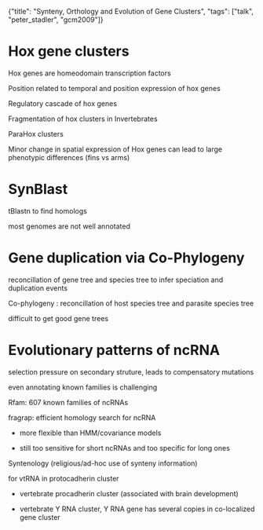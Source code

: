 {"title": "Synteny, Orthology and Evolution of Gene Clusters", "tags": ["talk", "peter_stadler", "gcm2009"]}

# Hox gene clusters
Hox genes are homeodomain transcription factors

Position related to temporal and position expression of hox genes

Regulatory cascade of hox genes

Fragmentation of hox clusters in Invertebrates

ParaHox clusters

Minor change in spatial expression of Hox genes can lead to large phenotypic differences (fins vs arms)

# SynBlast
tBlastn to find homologs

most genomes are not well annotated

# Gene duplication via Co-Phylogeny
reconcillation of gene tree and species tree to infer speciation and duplication events

Co-phylogeny : reconcillation of host species tree and parasite species tree

difficult to get good gene trees

# Evolutionary patterns of ncRNA
selection pressure on secondary struture, leads to compensatory mutations

even annotating known families is challenging

Rfam: 607 known families of ncRNAs

fragrap: efficient homology search for ncRNA

- more flexible than HMM/covariance models

- still too sensitive for short ncRNAs and too specific for long ones

Syntenology (religious/ad-hoc use of synteny information)

for vtRNA in protocadherin cluster

- vertebrate procadherin cluster (associated with brain development)

- vertebrate Y RNA cluster, Y RNA gene has several copies in co-localized gene cluster
